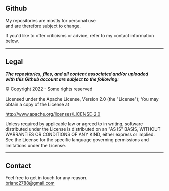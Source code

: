 <!---
README.md
http://github.com/user5260
 --->
## Github ##
My repositories are mostly for personal use<br>
and are therefore subject to change.<br>

If you'd like to offer criticisms or advice, refer to my contact information below.<br>

---
## Legal ##
***The repositories, files, and all content associated and/or uploaded<br>
with this Github account are subject to the following:***

&COPY; Copyright 2022 - Some rights reserved

Licensed under the Apache License, Version 2.0 (the "License");
You may obtain a copy of the License at

http://www.apache.org/licenses/LICENSE-2.0

Unless required by applicable law or agreed to in writing, software
distributed under the License is distributed on an "AS IS" BASIS,
WITHOUT WARRANTIES OR CONDITIONS OF ANY KIND, either express or implied.
See the License for the specific language governing permissions and
limitations under the License.

---
## Contact ##
Feel free to get in touch for any reason.<br>
[brianc2788@gmail.com](mailto:brianc2788@gmail.com)<br>
<!--- /README.md --->
